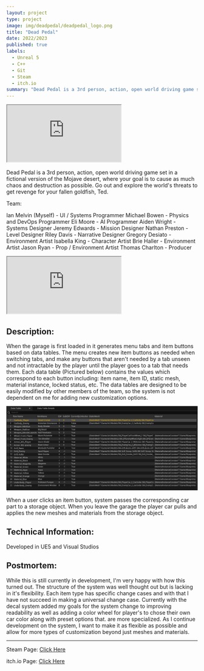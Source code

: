 ```yaml
---
layout: project
type: project
image: img/deadpedal/deadpedal_logo.png
title: "Dead Pedal"
date: 2022/2023
published: true
labels:
  - Unreal 5
  - C++
  - Git
  - Steam
  - itch.io
summary: "Dead Pedal is a 3rd person, action, open world driving game set in a fictional version of the Mojave desert."
---
```


<div class="ratio ratio-21x9">
  <iframe src="https://www.youtube.com/embed/hmdd7PEL4Rg" title="Dead Pedal Trailer" allowfullscreen></iframe>
</div>

<p class="pt-3 pb-1">Dead Pedal is a 3rd person, action, open world driving game set in a fictional version of the Mojave desert, where your goal is to cause as much chaos and destruction as possible. Go out and explore the world's threats to get revenge for your fallen goldfish, Ted. 

Team:

Ian Melvin (Myself) - UI / Systems Programmer
Michael Bowen - Physics and DevOps Programmer
Eli Moore - AI Programmer
Aiden Wright - Systems Designer
Jeremy Edwards - Mission Designer
Nathan Preston - Level Designer
Riley Davis - Narrative Designer
Gregory Desiato - Environment Artist
Isabella King - Character Artist
Brie Haller - Environment Artist
Jason Ryan - Prop / Environment Artist
Thomas Charlton - Producer
  
<div class="ratio ratio-4x3">
  <iframe src="https://www.youtube.com/embed/meNLQpxT9xs" title="Garage Video" allowfullscreen></iframe>
</div>

<h2>Description:</h2>

When the garage is first loaded in it generates menu tabs and item buttons based on data tables. The menu creates new item buttons as needed when switching tabs, and make any buttons that aren't needed by a tab unseen and not intractable by the player until the player goes to a tab that needs them. Each data table (Pictured below) contains the values which correspond to each button including: item name, item ID, static mesh, material instance, locked status, etc. The data tables are designed to be easily modified by other members of the team, so the system is not dependent on me for adding new customization options. 

 <div class="text-center">
   <img class="img-fluid" src="../img/deadpedal/dpDataTable.PNG" width="800px">
 </div>

When a user clicks an item button, system passes the corresponding car part to a storage object. When you leave the garage the player car pulls and applies the new meshes and materials from the storage object. 

<h2>Technical Information:</h2> 

Developed in UE5 and Visual Studios

<h2>Postmortem:</h2> 

While this is still currently in development, I'm very happy with how this turned out. The structure of the system was well thought out but is lacking in it's flexibility. Each item type has specific change cases and with that I have not succeed in making a universal change case. Currently with the decal system added my goals for the system change to improving readability as well as adding a color wheel for player's to chose their own car color along with preset options that. are more specialized. As I continue development on the system, I want to make it as flexible as possible and allow for more types of customization beyond just meshes and materials.

</p>

<hr class="my-4">

Steam Page: <a href="https://store.steampowered.com/app/2250160/Dead_Pedal/">Click Here</a>

itch.io Page: <a href="https://larnio.itch.io/dead-pedal">Click Here</a>
